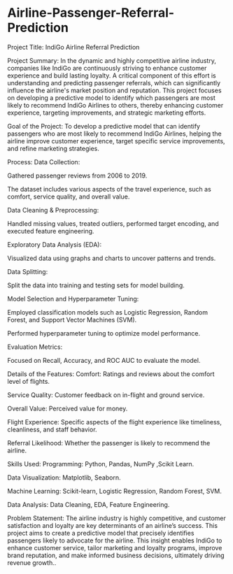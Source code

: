 # Airline-Passenger-Referral-Prediction
Project Title:
IndiGo Airline Referral Prediction

Project Summary:
In the dynamic and highly competitive airline industry, companies like IndiGo are continuously striving to enhance customer experience and build lasting loyalty. A critical component of this effort is understanding and predicting passenger referrals, which can significantly influence the airline's market position and reputation. This project focuses on developing a predictive model to identify which passengers are most likely to recommend IndiGo Airlines to others, thereby enhancing customer experience, targeting improvements, and strategic marketing efforts.

Goal of the Project:
To develop a predictive model that can identify passengers who are most likely to recommend IndiGo Airlines, helping the airline improve customer experience, target specific service improvements, and refine marketing strategies.

Process:
Data Collection:

Gathered passenger reviews from 2006 to 2019.

The dataset includes various aspects of the travel experience, such as comfort, service quality, and overall value.

Data Cleaning & Preprocessing:

Handled missing values, treated outliers, performed target encoding, and executed feature engineering.

Exploratory Data Analysis (EDA):

Visualized data using graphs and charts to uncover patterns and trends.

Data Splitting:

Split the data into training and testing sets for model building.

Model Selection and Hyperparameter Tuning:

Employed classification models such as Logistic Regression, Random Forest, and Support Vector Machines (SVM).

Performed hyperparameter tuning to optimize model performance.

Evaluation Metrics:

Focused on Recall, Accuracy, and ROC AUC to evaluate the model.

Details of the Features:
Comfort: Ratings and reviews about the comfort level of flights.

Service Quality: Customer feedback on in-flight and ground service.

Overall Value: Perceived value for money.

Flight Experience: Specific aspects of the flight experience like timeliness, cleanliness, and staff behavior.

Referral Likelihood: Whether the passenger is likely to recommend the airline.

Skills Used:
Programming: Python, Pandas, NumPy ,Scikit Learn.

Data Visualization: Matplotlib, Seaborn.

Machine Learning: Scikit-learn, Logistic Regression, Random Forest, SVM.

Data Analysis: Data Cleaning, EDA, Feature Engineering.

Problem Statement:
The airline industry is highly competitive, and customer satisfaction and loyalty are key determinants of an airline’s success. This project aims to create a predictive model that precisely identifies passengers likely to advocate for the airline. This insight enables IndiGo to enhance customer service, tailor marketing and loyalty programs, improve brand reputation, and make informed business decisions, ultimately driving revenue growth..
